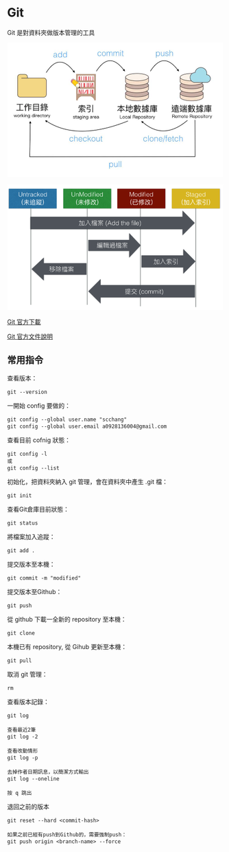 # Git

Git 是對資料夾做版本管理的工具

![Alt text](./01.jpg)
  
![Alt text](./02.png)

[Git 官方下載](https://git-scm.com/download/win)

[Git 官方文件說明](https://git-scm.com/book/zh-tw/v2)

## 常用指令

查看版本：
```
git --version
```
一開始 config 要做的：

```
git config --global user.name "scchang"
git config --global user.email a0928136004@gmail.com
```

查看目前 cofnig 狀態：
```
git config -l
或
git config --list
```
初始化，把資料夾納入 git 管理，會在資料夾中產生 .git 檔：
```
git init
```
查看Git倉庫目前狀態：
```
git status
```
將檔案加入追蹤：
```
git add .
```
提交版本至本機：
```
git commit -m "modified"
```
提交版本至Github：
```
git push
```
從 github 下載一全新的 repository 至本機：
```
git clone
```
本機已有 repository, 從 Gihub 更新至本機：
```
git pull
```
取消 git 管理：
```
rm
```
查看版本記錄：
```
git log

查看最近2筆
git log -2

查看改動情形
git log -p

去掉作者日期訊息，以簡潔方式輸出
git log --oneline

按 q 跳出
```
退回之前的版本
```
git reset --hard <commit-hash>

如果之前已經有push到Github的，需要強制push：
git push origin <branch-name> --force
```